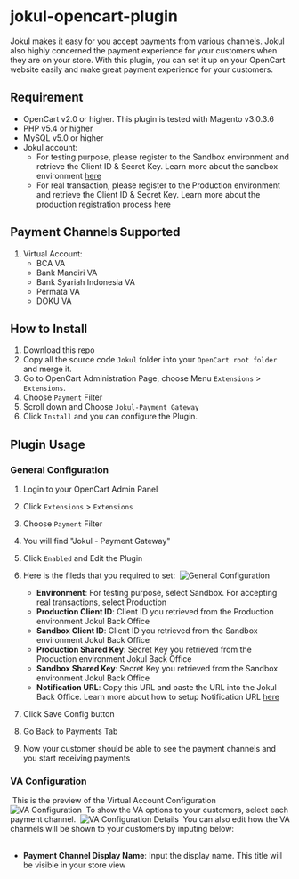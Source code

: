 # jokul-opencart-plugin

Jokul makes it easy for you accept payments from various channels. Jokul also highly concerned the payment experience for your customers when they are on your store. With this plugin, you can set it up on your OpenCart website easily and make great payment experience for your customers.
​
## Requirement
- OpenCart v2.0 or higher. This plugin is tested with Magento v3.0.3.6
- PHP v5.4 or higher
- MySQL v5.0 or higher
- Jokul account:
    - For testing purpose, please register to the Sandbox environment and retrieve the Client ID & Secret Key. Learn more about the sandbox environment [here](https://jokul.doku.com/docs/docs/getting-started/explore-sandbox)
    - For real transaction, please register to the Production environment and retrieve the Client ID & Secret Key. Learn more about the production registration process [here](https://jokul.doku.com/docs/docs/getting-started/register-user)
​
## Payment Channels Supported
1. Virtual Account:
    - BCA VA
    - Bank Mandiri VA
    - Bank Syariah Indonesia VA
    - Permata VA
    - DOKU VA
## How to Install
1. Download this repo
2. Copy all the source code `Jokul` folder into your `OpenCart root folder` and merge it.
3. Go to OpenCart Administration Page, choose Menu `Extensions` >  `Extensions`.
4. Choose `Payment` Filter
5. Scroll down and Choose `Jokul-Payment Gateway`
6. Click `Install` and you can configure the Plugin. 
​
## Plugin Usage
### General Configuration
1. Login to your OpenCart Admin Panel
2. Click `Extensions` > `Extensions`
3. Choose `Payment` Filter
4. You will find "Jokul - Payment Gateway"
5. Click `Enabled` and Edit the Plugin
6. Here is the fileds that you required to set:
​
    ![General Configuration](https://i.ibb.co/hVCGM2s/Open-Cart-General-Configuration.png)
    
    - **Environment**: For testing purpose, select Sandbox. For accepting real transactions, select Production
    - **Production Client ID**: Client ID you retrieved from the Production environment Jokul Back Office
    - **Sandbox Client ID**: Client ID you retrieved from the Sandbox environment Jokul Back Office
    - **Production Shared Key**: Secret Key you retrieved from the Production environment Jokul Back Office
    - **Sandbox Shared Key**: Secret Key you retrieved from the Sandbox environment Jokul Back Office
    - **Notification URL**: Copy this URL and paste the URL into the Jokul Back Office. Learn more about how to setup Notification URL [here](https://jokul.doku.com/docs/docs/after-payment/setup-notification-url)
7. Click Save Config button
8. Go Back to Payments Tab
9. Now your customer should be able to see the payment channels and you start receiving payments
​
### VA Configuration
​
This is the preview of the Virtual Account Configuration
​
![VA Configuration](https://i.ibb.co/cN8tc9h/Open-Cart-VA-Configuration.png)
​
To show the VA options to your customers, select each payment channel.
​
![VA Configuration Details](https://i.ibb.co/VMjMKcS/Open-Cart-VA-Details-Configuration.png)
​
You can also edit how the VA channels will be shown to your customers by inputing below:  
​
- **Payment Channel Display Name**: Input the display name. This title will be visible in your store view

